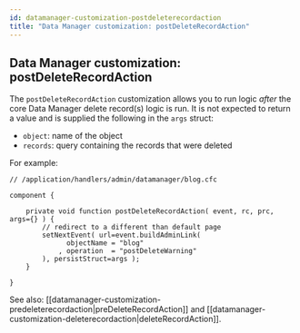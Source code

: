 ```yaml
---
id: datamanager-customization-postdeleterecordaction
title: "Data Manager customization: postDeleteRecordAction"
---
```


## Data Manager customization: postDeleteRecordAction

The `postDeleteRecordAction` customization allows you to run logic _after_ the core Data Manager delete record(s) logic is run. It is not expected to return a value and is supplied the following in the `args` struct:

* `object`: name of the object
* `records`: query containing the records that were deleted

For example:

```luceescript
// /application/handlers/admin/datamanager/blog.cfc

component {

	private void function postDeleteRecordAction( event, rc, prc, args={} ) {
		// redirect to a different than default page
		setNextEvent( url=event.buildAdminLink(
			  objectName = "blog"
			, operation  = "postDeleteWarning"
		), persistStruct=args );
	}
	
}
```

See also: [[datamanager-customization-predeleterecordaction|preDeleteRecordAction]] and [[datamanager-customization-deleterecordaction|deleteRecordAction]].


